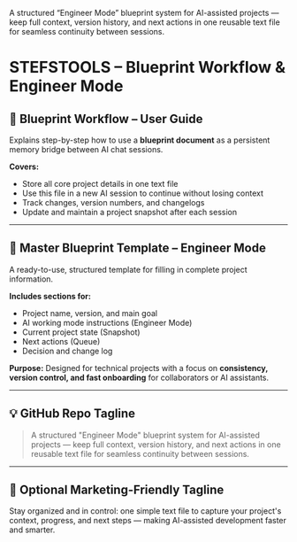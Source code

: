 A structured “Engineer Mode” blueprint system for AI-assisted projects — keep full context, version history, and next actions in one reusable text file for seamless continuity between sessions.

# STEFSTOOLS – Blueprint Workflow & Engineer Mode

## 📄 Blueprint Workflow – User Guide
Explains step-by-step how to use a **blueprint document** as a persistent memory bridge between AI chat sessions.

**Covers:**
- Store all core project details in one text file
- Use this file in a new AI session to continue without losing context
- Track changes, version numbers, and changelogs
- Update and maintain a project snapshot after each session

---

## 📄 Master Blueprint Template – Engineer Mode
A ready-to-use, structured template for filling in complete project information.

**Includes sections for:**
- Project name, version, and main goal  
- AI working mode instructions (Engineer Mode)  
- Current project state (Snapshot)  
- Next actions (Queue)  
- Decision and change log  

**Purpose:** Designed for technical projects with a focus on **consistency, version control, and fast onboarding** for collaborators or AI assistants.

---

## 💡 GitHub Repo Tagline
> A structured "Engineer Mode" blueprint system for AI-assisted projects — keep full context, version history, and next actions in one reusable text file for seamless continuity between sessions.

---

## 🎯 Optional Marketing-Friendly Tagline
Stay organized and in control: one simple text file to capture your project's context, progress, and next steps — making AI-assisted development faster and smarter.
